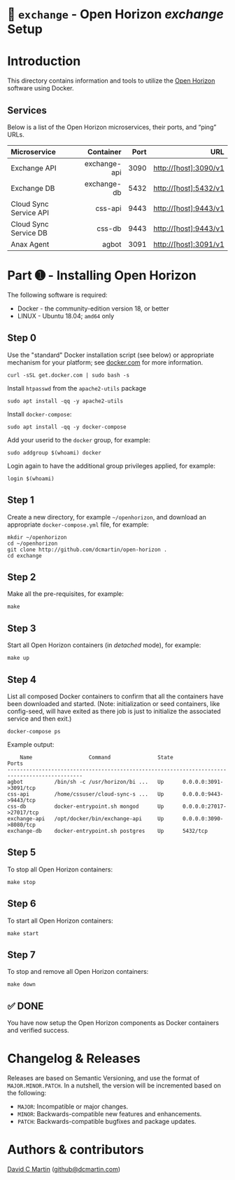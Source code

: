 # &#128679; `exchange` - Open Horizon _exchange_ Setup

# Introduction
This directory contains information and tools to utilize the [Open Horizon](https://github.com/open-horizon) software using Docker.

## Services
Below is a list of the Open Horizon microservices, their ports, and “ping” URLs.

Microservice|Container|Port|URL
:-------|-------:|-------:|-------:|
Exchange API|exchange-api|3090|[http://[host]:3090/v1](http://localhost:3090/v1)
Exchange DB|exchange-db|5432|[http://[host]:5432/v1](http://localhost:5432/v1)
Cloud Sync Service API|css-api|9443|[http://[host]:9443/v1](http://localhost:9443/v1)
Cloud Sync Service DB|css-db|9443|[http://[host]:9443/v1](http://localhost:9443/v1)
Anax Agent|agbot|3091|[http://[host]:3091/v1](http://localhost:3091/v1)

# Part &#10122;  -  Installing Open Horizon

The following software is required:

+ Docker - the community-edition version 18, or better
+ LINUX - Ubuntu 18.04; `amd64` only

## Step 0
Use the "standard" Docker installation script (see below) or appropriate mechanism for your platform; see [docker.com](https://www.docker.com/get-started) for more information.

```
curl -sSL get.docker.com | sudo bash -s
```

Install `htpasswd` from the `apache2-utils` package

```
sudo apt install -qq -y apache2-utils
```

Install `docker-compose`:

```
sudo apt install -qq -y docker-compose
```

Add your userid to the `docker` group, for example:

```
sudo addgroup $(whoami) docker
```

Login again to have the additional group privileges applied, for example:

```
login $(whoami)
```

## Step 1
Create a new directory, for example `~/openhorizon`, and download an appropriate `docker-compose.yml` file, for example:

```
mkdir ~/openhorizon
cd ~/openhorizon
git clone http://github.com/dcmartin/open-horizon .
cd exchange
```

## Step 2
Make all the pre-requisites, for example:

```
make
```

## Step 3
Start all Open Horizon containers (in _detached_ mode), for example:

```
make up
```

## Step 4
List all composed Docker containers to confirm that all the containers have been downloaded and started. (Note: initialization or seed containers, like config-seed, will have exited as there job is just to initialize the associated service and then exit.)

```
docker-compose ps
```

Example output:

```
    Name                  Command               State                       Ports
----------------------------------------------------------------------------------------------
agbot          /bin/sh -c /usr/horizon/bi ...   Up      0.0.0.0:3091->3091/tcp
css-api        /home/cssuser/cloud-sync-s ...   Up      0.0.0.0:9443->9443/tcp
css-db         docker-entrypoint.sh mongod      Up      0.0.0.0:27017->27017/tcp
exchange-api   /opt/docker/bin/exchange-api     Up      0.0.0.0:3090->8080/tcp
exchange-db    docker-entrypoint.sh postgres    Up      5432/tcp
```

## Step 5
To stop all Open Horizon containers:

```
make stop
```

## Step 6
To start all Open Horizon containers:

```
make start
```

## Step 7
To stop and remove all Open Horizon containers:

```
make down
```

## &#9989; DONE
You have now setup the Open Horizon components as Docker containers and verified success.

# Changelog & Releases

Releases are based on Semantic Versioning, and use the format
of ``MAJOR.MINOR.PATCH``. In a nutshell, the version will be incremented
based on the following:

- ``MAJOR``: Incompatible or major changes.
- ``MINOR``: Backwards-compatible new features and enhancements.
- ``PATCH``: Backwards-compatible bugfixes and package updates.

# Authors & contributors

[David C Martin][dcmartin] (github@dcmartin.com)

[userinput]: ../startup/userinput.json
[service-json]: ../startup/service.json
[build-json]: ../startup/build.json
[dockerfile]: ../startup/Dockerfile


[dcmartin]: https://github.com/dcmartin
[issue]: https://github.com/dcmartin/open-horizon/issues
[macos-install]: http://pkg.bluehorizon.network/macos
[open-horizon]: http://github.com/open-horizon/
[repository]: https://github.com/dcmartin/open-horizon
[setup]: ../setup/README.md
